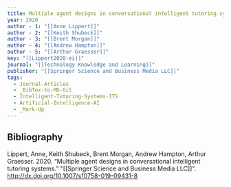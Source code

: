 ```yaml
---
title: Multiple agent designs in conversational intelligent tutoring systems
year: 2020
author - 1: "[[Anne Lippert]]"
author - 2: "[[Keith Shubeck]]"
author - 3: "[[Brent Morgan]]"
author - 4: "[[Andrew Hampton]]"
author - 5: "[[Arthur Graesser]]"
key: "[[Lippert2020-ei]]"
journal: "[[Technology Knowledge and Learning]]"
publisher: "[[Springer Science and Business Media LLC]]"
tags:
  - Journal-Articles
  - _BibTex-to-MD-Git
  - Intelligent-Tutoring-Systems-ITS
  - Artificial-Intelligence-AI
  - _Mark-Up
---
```


## Bibliography
Lippert, Anne, Keith Shubeck, Brent Morgan, Andrew Hampton, Arthur Graesser. 2020. “Multiple agent designs in conversational intelligent tutoring systems.” "[[Springer Science and Business Media LLC]]". http://dx.doi.org/10.1007/s10758-019-09431-8